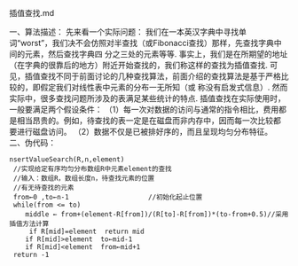 插值查找.md

一、算法描述：
先来看一个实际问题：
我们在一本英汉字典中寻找单词“worst”，我们决不会仿照对半查找（或Fibonacci查找）那样，先查找字典中间的元素，然后查找字典四
分之三处的元素等等. 事实上，我们是在所期望的地址（在字典的很靠后的地方）附近开始查找的，我们称这样的查找为插值查找.
可见，插值查找不同于前面讨论的几种查找算法，前面介绍的查找算法是基于严格比较的，即假定我们对线性表中元素的分布一无所知（或
称没有启发式信息）. 然而实际中，很多查找问题所涉及的表满足某些统计的特点.
插值查找在实际使用时，一般要满足两个假设条件：
（1）每一次对数据的访问与通常的指令相比，费用都是相当昂贵的。例如，待查找的表一定是在磁盘而非内存中，因而每一次比较都
要进行磁盘访问。
（2）数据不仅是已被排好序的，而且呈现均匀分布特征。
二、伪代码：

    nsertValueSearch(R,n,element)  
     //实现给定有序均匀分布数组R中元素element的查找  
     //输入：数组R，数组长度n，待查找元素的位置  
     //有无待查找的元素  
     from←0 ,to←n-1                    //初始化起止位置  
     while(from <= to)                             
        middle ← from+(element-R[from])/(R[to]-R[from])*(to-from+0.5)//采用插值方法计算  
         if R[mid]=element  return mid  
        if R[mid]>element  to←mid-1  
        if R[mid]<element  from←mid+1  
     return -1  

